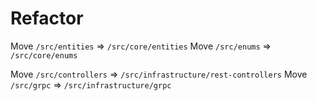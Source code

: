 # Refactor

Move `/src/entities` => `/src/core/entities`
Move `/src/enums` => `/src/core/enums`

Move `/src/controllers` => `/src/infrastructure/rest-controllers`
Move `/src/grpc` => `/src/infrastructure/grpc`
